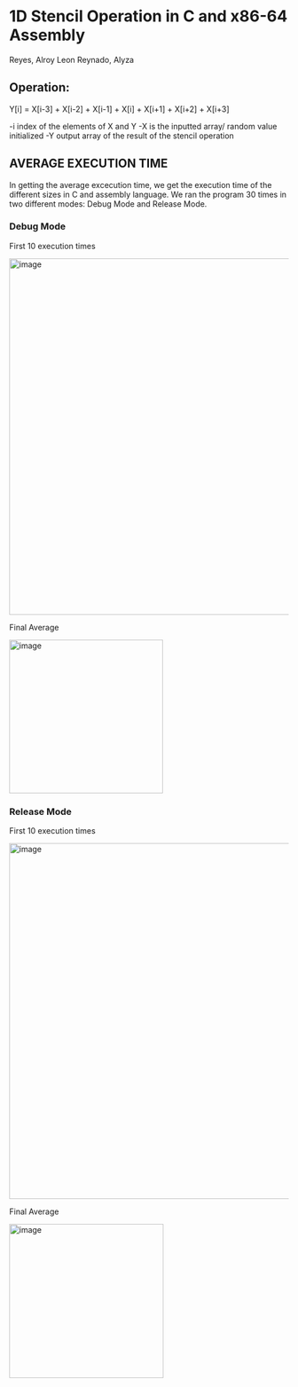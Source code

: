 <h1>1D Stencil Operation in C and x86-64 Assembly</h1>
Reyes, Alroy Leon
Reynado, Alyza

<h2>Operation:</h2>
Y[i] = X[i-3] + X[i-2] + X[i-1] + X[i] + X[i+1] + X[i+2] + X[i+3]

-i index of the elements of X and Y
-X is the inputted array/ random value initialized
-Y output array of the result of the stencil operation

<h2>AVERAGE EXECUTION TIME</h2>

In getting the average excecution time, we get the execution time of the different sizes in C and assembly language. We ran the program 30 times in two different modes: Debug Mode and Release Mode.


<h3>Debug Mode</h3>

First 10 execution times

<img width="643" alt="image" src="https://github.com/Alroy-Reyes/LBYARCH/assets/98019015/e82fb580-5400-453b-b8ce-b0f1a358aca6">


Final Average

<img width="277" alt="image" src="https://github.com/Alroy-Reyes/LBYARCH/assets/98019015/1c8f7ba9-aa72-4965-b261-cfd5707b9c3f">



<h3>Release Mode</h3>

First 10 execution times

<img width="642" alt="image" src="https://github.com/Alroy-Reyes/LBYARCH/assets/98019015/feb413b7-ca75-4e36-a8be-754443080ab1">


Final Average

<img width="278" alt="image" src="https://github.com/Alroy-Reyes/LBYARCH/assets/98019015/556e0a1b-0035-48ed-8586-8a876c4c8f02">

